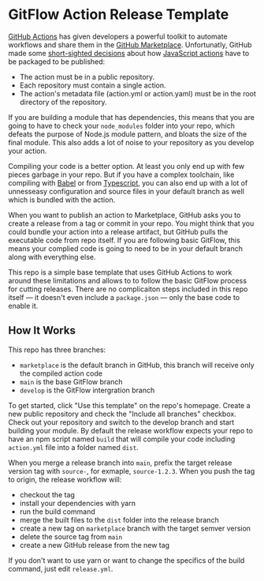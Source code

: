 # GitFlow Action Release Template

[GitHub Actions](https://docs.github.com/en/actions) has given developers a powerful toolkit to automate workflows and share them in the [GitHub Marketplace](https://github.com/marketplace?type=actions). Unfortunatly, GitHub made some [short-sighted decisions](https://docs.github.com/en/actions/creating-actions/publishing-actions-in-github-marketplace) about how [JavaScript actions](https://docs.github.com/en/actions/creating-actions/creating-a-javascript-action) have to be packaged to be published:

- The action must be in a public repository.
- Each repository must contain a single action.
- The action's metadata file (action.yml or action.yaml) must be in the root directory of the repository.

If you are building a module that has dependencies, this means that you are going to have to check your `node_modules` folder into your repo, which defeats the purpose of Node.js module pattern, and bloats the size of the final module. This also adds a lot of noise to your repository as you develop your action.

Compiling your code is a better option. At least you only end up with few pieces garbage in your repo. But if you have a complex toolchain, like compiling with [Babel](https://babeljs.io/) or from [Typescript](https://www.typescriptlang.org/), you can also end up with a lot of unnesseasy configuration and source files in your default branch as well which is bundled with the action.

When you want to publish an action to Marketplace, GitHub asks you to create a release from a tag or commit in your repo. You might think that you could bundle your action into a release artifact, but GitHub pulls the executable code from repo itself. If you are following basic GitFlow, this means your complied code is going to need to be in your default branch along with everything else.

This repo is a simple base template that uses GitHub Actions to work around these limitations and allows to to follow the basic GitFlow process for cutting releases. There are no complicaiton steps included in this repo itself — it doesn't even include a `package.json` — only the base code to enable it.

## How It Works

This repo has three branches:

- `marketplace` is the default branch in GitHub, this branch will receive only the compiled action code
- `main` is the base GitFlow branch
- `develop` is the GitFlow intergration branch

To get started, click "Use this template" on the repo's homepage. Create a new public repository and check the "Include all branches" checkbox. Check out your repository and switch to the develop branch and start building your module. By default the release workflow expects your repo to have an npm script named `build` that will compile your code including `action.yml` file into a folder named `dist`.

When you merge a release branch into `main`, prefix the target release version tag with `source-`, for exmaple, `source-1.2.3`. When you push the tag to origin, the release workflow will:

- checkout the tag
- install your dependencies with yarn
- run the build command
- merge the built files to the `dist` folder into the release branch
- create a new tag on `marketplace` branch with the target semver version
- delete the source tag from `main`
- create a new GitHub release from the new tag

If you don't want to use yarn or want to change the specifics of the build command, just edit `release.yml`.
